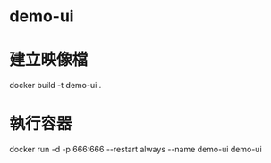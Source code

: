 # demo-ui
  # 建立映像檔
  docker build -t demo-ui .

  # 執行容器
  docker run -d -p 666:666 --restart always --name demo-ui demo-ui